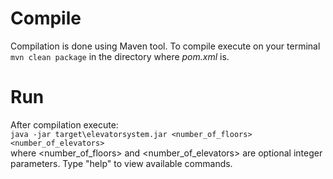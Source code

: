 # Compile
Compilation is done using Maven tool. To compile execute on your terminal `mvn clean package` in the directory where _pom.xml_ is.

# Run
After compilation execute:  
`java -jar target\elevatorsystem.jar <number_of_floors> <number_of_elevators>`  
where <number_of_floors> and <number_of_elevators> are optional integer parameters. Type "help" to view available commands.
